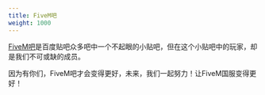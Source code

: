 ```yaml
---
title: FiveM吧
weight: 1000
---
```


[FiveM吧][fivem_ba]是百度贴吧众多吧中一个不起眼的小贴吧，但在这个小贴吧中的玩家，却是我们不可或缺的成员。

因为有你们，FiveM吧才会变得更好，未来，我们一起努力！让FiveM国服变得更好！


[fivem_ba]: https://tieba.baidu.com/f?kw=fivem